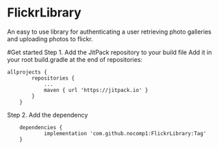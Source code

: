 # FlickrLibrary
An easy to use library for authenticating a user retrieving photo galleries and uploading photos to flickr. 

#Get started
Step 1. Add the JitPack repository to your build file
Add it in your root build.gradle at the end of repositories:
```
allprojects {
		repositories {
			...
			maven { url 'https://jitpack.io' }
		}
	}
```
Step 2. Add the dependency

```
	dependencies {
	        implementation 'com.github.nocomp1:FlickrLibrary:Tag'
	}
```
